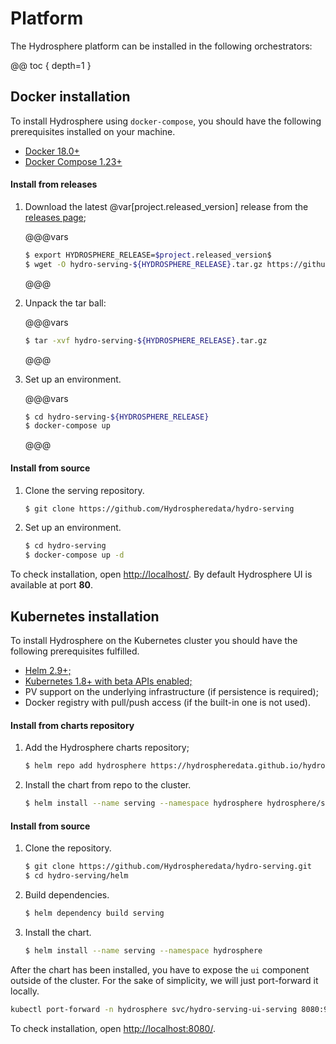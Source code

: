 # Platform

The Hydrosphere platform can be installed in the following orchestrators:

@@ toc { depth=1 }

## Docker installation

To install Hydrosphere using `docker-compose`, you should have the following prerequisites installed on your machine. 

- [Docker 18.0+](https://docs.docker.com/install/)
- [Docker Compose 1.23+](https://docs.docker.com/compose/install/#install-compose)

#### Install from releases

1. Download the latest @var[project.released_version] release from the [releases page](https://github.com/Hydrospheredata/hydro-serving/releases);

    @@@vars
    ```sh
    $ export HYDROSPHERE_RELEASE=$project.released_version$
    $ wget -O hydro-serving-${HYDROSPHERE_RELEASE}.tar.gz https://github.com/Hydrospheredata/hydro-serving/archive/${HYDROSPHERE_RELEASE}.tar.gz
    ```
    @@@

1. Unpack the tar ball:

    @@@vars
    ```sh 
    $ tar -xvf hydro-serving-${HYDROSPHERE_RELEASE}.tar.gz
    ```
    @@@

1. Set up an environment.

    @@@vars 
    ```sh
    $ cd hydro-serving-${HYDROSPHERE_RELEASE}
    $ docker-compose up
    ```
    @@@

#### Install from source

1. Clone the serving repository.

    ```sh
    $ git clone https://github.com/Hydrospheredata/hydro-serving
    ```

1. Set up an environment.

    ```sh
    $ cd hydro-serving
    $ docker-compose up -d
    ```

To check installation, open [http://localhost/](http://localhost/). By default Hydrosphere UI is available at port __80__.

## Kubernetes installation

To install Hydrosphere on the Kubernetes cluster you should have the following prerequisites fulfilled. 

- [Helm 2.9+;](https://docs.helm.sh/using_helm/#install-helm)
- [Kubernetes 1.8+ with beta APIs enabled;](https://kubernetes.io/docs/setup/)
- PV support on the underlying infrastructure (if persistence is required);
- Docker registry with pull/push access (if the built-in one is not used).


#### Install from charts repository

1. Add the Hydrosphere charts repository;

    ```sh
    $ helm repo add hydrosphere https://hydrospheredata.github.io/hydro-serving/helm 
    ```

1. Install the chart from repo to the cluster.

    ```sh
    $ helm install --name serving --namespace hydrosphere hydrosphere/serving
    ```

#### Install from source

1. Clone the repository.

    ```sh
    $ git clone https://github.com/Hydrospheredata/hydro-serving.git
    $ cd hydro-serving/helm
    ```

1. Build dependencies.

    ```sh
    $ helm dependency build serving
    ```

1. Install the chart.

    ```sh
    $ helm install --name serving --namespace hydrosphere
    ```

After the chart has been installed, you have to expose the `ui` component outside 
of the cluster. For the sake of simplicity, we will just port-forward it locally. 

```sh
kubectl port-forward -n hydrosphere svc/hydro-serving-ui-serving 8080:9090
```

To check installation, open [http://localhost:8080/](http://localhost:8080/).


[docker-install]: 
[docker-compose-install]: 

